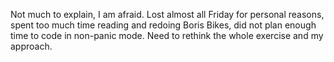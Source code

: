 Not much to explain, I am afraid. 
Lost almost all Friday for personal reasons, spent too much time reading and redoing Boris Bikes, did not plan enough time to code in non-panic mode. Need to rethink the whole exercise and my approach.
